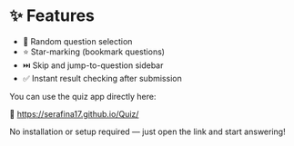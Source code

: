 # ✨ Features

- 🎯 Random question selection
- ⭐ Star-marking (bookmark questions)
- ⏭️ Skip and jump-to-question sidebar
- ✅ Instant result checking after submission

You can use the quiz app directly here:

🔗 https://serafina17.github.io/Quiz/

No installation or setup required — just open the link and start answering!
